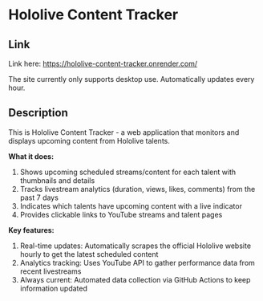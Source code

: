 # Hololive Content Tracker

## Link 

Link here: https://hololive-content-tracker.onrender.com/

The site currently only supports desktop use. Automatically updates every hour.

## Description

This is Hololive Content Tracker - a web application that monitors and displays upcoming content from Hololive talents.

**What it does:**
1. Shows upcoming scheduled streams/content for each talent with thumbnails and details
2. Tracks livestream analytics (duration, views, likes, comments) from the past 7 days
3. Indicates which talents have upcoming content with a live indicator
4. Provides clickable links to YouTube streams and talent pages

**Key features:**
1. Real-time updates: Automatically scrapes the official Hololive website hourly to get the latest scheduled content
2. Analytics tracking: Uses YouTube API to gather performance data from recent livestreams
3. Always current: Automated data collection via GitHub Actions to keep information updated

